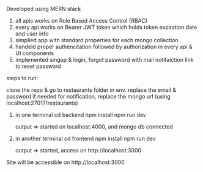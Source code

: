 Developed using MERN stack

1. all apis works on Role Based Access Control (RBAC)
2. every api works on Bearer JWT token which holds token expiration date and user info
3. simplied app with standard properties for each mongo collection
4. handeld proper authencitation followed by authorization in every api & UI components
5. implemented singup & login, forgot password with mail notifaiction link to reset password

steps to run:

clone the repo & go to restaurants folder
in env. replace the email & password if needed for notification, replace the mongo url (using localhost:27017/restaurants)

1. in one terminal
   cd backend
   npm install
   npm run dev

   output => started on localhost:4000, and mongo db connected

2. in another terminal
   cd frontend
   npm install
   npm run dev
    
   output => started, access on http://localhost:3000


Site will be accessible on http://localhost:3000
